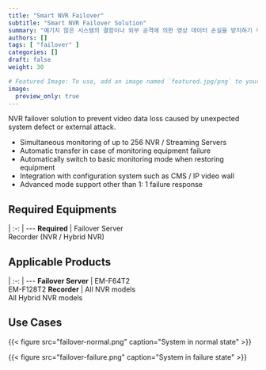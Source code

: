 ```yaml
---
title: "Smart NVR Failover"
subtitle: "Smart NVR Failover Solution"
summary: "예기치 않은 시스템의 결함이나 외부 공격에 의한 영상 데이터 손실을 방지하기 위한 NVR 장애 대응 솔루션입니다."
authors: []
tags: [ "failover" ]
categories: []
draft: false
weight: 30

# Featured Image: To use, add an image named `featured.jpg/png` to your page's folder.
image:
  preview_only: true
---
```


NVR failover solution to prevent video data loss caused by unexpected system defect or external attack.

- Simultaneous monitoring of up to 256 NVR / Streaming Servers
- Automatic transfer in case of monitoring equipment failure
- Automatically switch to basic monitoring mode when restoring equipment
- Integration with configuration system such as CMS / IP video wall 
- Advanced mode support other than 1: 1 failure response

<div class="container">
<div class="row">
<div class="col-12 col-sm-6 pl-0">

## Required Equipments

|
:-: | ---
**Required** | Failover Server<br>Recorder (NVR / Hybrid NVR)

</div>
<div class="col-12 col-sm-6 pl-0">

## Applicable Products

|
:-: | ---
**Failover Server** | EM-F64T2<br>EM-F128T2
**Recorder** | All NVR models<br>All Hybrid NVR models

</div>
</div>
</div>

## Use Cases

{{< figure src="failover-normal.png" caption="System in normal state" >}}

{{< figure src="failover-failure.png" caption="System in failure state" >}}
